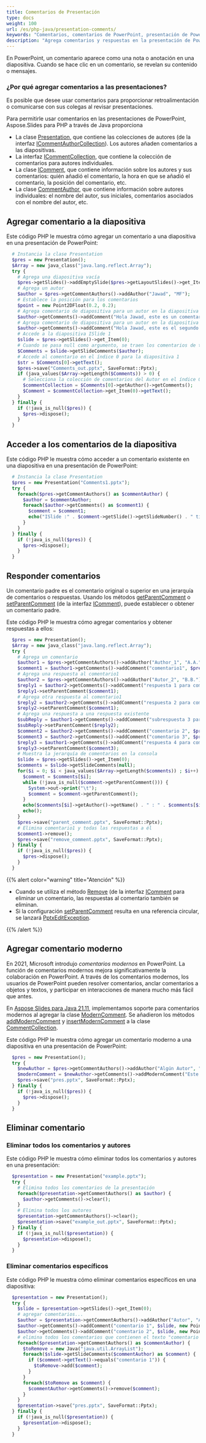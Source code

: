 ```yaml
---
title: Comentarios de Presentación
type: docs
weight: 100
url: /es/php-java/presentation-comments/
keywords: "Comentarios, comentarios de PowerPoint, presentación de PowerPoint, Java, Aspose.Slides para PHP a través de Java"
description: "Agrega comentarios y respuestas en la presentación de PowerPoint"
---
```


En PowerPoint, un comentario aparece como una nota o anotación en una diapositiva. Cuando se hace clic en un comentario, se revelan su contenido o mensajes.

### **¿Por qué agregar comentarios a las presentaciones?**

Es posible que desee usar comentarios para proporcionar retroalimentación o comunicarse con sus colegas al revisar presentaciones.

Para permitirle usar comentarios en las presentaciones de PowerPoint, Aspose.Slides para PHP a través de Java proporciona

* La clase [Presentation](https://reference.aspose.com/slides/php-java/aspose.slides/Presentation), que contiene las colecciones de autores (de la interfaz [ICommentAuthorCollection](https://reference.aspose.com/slides/php-java/aspose.slides/ICommentAuthorCollection)). Los autores añaden comentarios a las diapositivas.
* La interfaz [ICommentCollection](https://reference.aspose.com/slides/php-java/aspose.slides/ICommentCollection), que contiene la colección de comentarios para autores individuales.
* La clase [IComment](https://reference.aspose.com/slides/php-java/aspose.slides/IComment), que contiene información sobre los autores y sus comentarios: quién añadió el comentario, la hora en que se añadió el comentario, la posición del comentario, etc.
* La clase [CommentAuthor](https://reference.aspose.com/slides/php-java/aspose.slides/CommentAuthor), que contiene información sobre autores individuales: el nombre del autor, sus iniciales, comentarios asociados con el nombre del autor, etc.

## **Agregar comentario a la diapositiva**
Este código PHP le muestra cómo agregar un comentario a una diapositiva en una presentación de PowerPoint:

```php
  # Instancia la clase Presentation
  $pres = new Presentation();
  $Array = new java_class("java.lang.reflect.Array");
  try {
    # Agrega una diapositiva vacía
    $pres->getSlides()->addEmptySlide($pres->getLayoutSlides()->get_Item(0));
    # Agrega un autor
    $author = $pres->getCommentAuthors()->addAuthor("Jawad", "MF");
    # Establece la posición para los comentarios
    $point = new Point2DFloat(0.2, 0.2);
    # Agrega comentario de diapositiva para un autor en la diapositiva 1
    $author->getComments()->addComment("Hola Jawad, este es un comentario de diapositiva", $pres->getSlides()->get_Item(0), $point, new Java("java.util.Date"));
    # Agrega comentario de diapositiva para un autor en la diapositiva 2
    $author->getComments()->addComment("Hola Jawad, este es el segundo comentario de diapositiva", $pres->getSlides()->get_Item(1), $point, new Java("java.util.Date"));
    # Accede a la diapositiva ISlide 1
    $slide = $pres->getSlides()->get_Item(0);
    # Cuando se pasa null como argumento, se traen los comentarios de todos los autores a la diapositiva seleccionada
    $Comments = $slide->getSlideComments($author);
    # Accede al comentario en el índice 0 para la diapositiva 1
    $str = $Comments[0]->getText();
    $pres->save("Comments_out.pptx", SaveFormat::Pptx);
    if (java_values($Array->getLength($Comments)) > 0) {
      # Selecciona la colección de comentarios del Autor en el índice 0
      $commentCollection = $Comments[0]->getAuthor()->getComments();
      $Comment = $commentCollection->get_Item(0)->getText();
    }
  } finally {
    if (!java_is_null($pres)) {
      $pres->dispose();
    }
  }
```

## **Acceder a los comentarios de la diapositiva**
Este código PHP le muestra cómo acceder a un comentario existente en una diapositiva en una presentación de PowerPoint:

```php
  # Instancia la clase Presentation
  $pres = new Presentation("Comments1.pptx");
  try {
    foreach($pres->getCommentAuthors() as $commentAuthor) {
      $author = $commentAuthor;
      foreach($author->getComments() as $comment1) {
        $comment = $comment1;
        echo("ISlide :" . $comment->getSlide()->getSlideNumber() . " tiene el comentario: " . $comment->getText() . " con Autor: " . $comment->getAuthor()->getName() . " publicado a la hora :" . $comment->getCreatedTime() . "\n");
      }
    }
  } finally {
    if (!java_is_null($pres)) {
      $pres->dispose();
    }
  }
```


## **Responder comentarios**
Un comentario padre es el comentario original o superior en una jerarquía de comentarios o respuestas. Usando los métodos [getParentComment](https://reference.aspose.com/slides/php-java/aspose.slides/IComment#getParentComment--) o [setParentComment](https://reference.aspose.com/slides/php-java/aspose.slides/IComment#setParentComment-com.aspose.slides.IComment-) (de la interfaz [IComment](https://reference.aspose.com/slides/php-java/aspose.slides/IComment)), puede establecer o obtener un comentario padre.

Este código PHP le muestra cómo agregar comentarios y obtener respuestas a ellos:

```php
  $pres = new Presentation();
  $Array = new java_class("java.lang.reflect.Array");
  try {
    # Agrega un comentario
    $author1 = $pres->getCommentAuthors()->addAuthor("Author_1", "A.A.");
    $comment1 = $author1->getComments()->addComment("comentario1", $pres->getSlides()->get_Item(0), new Point2DFloat(10, 10), new Java("java.util.Date"));
    # Agrega una respuesta al comentario1
    $author2 = $pres->getCommentAuthors()->addAuthor("Autor_2", "B.B.");
    $reply1 = $author2->getComments()->addComment("respuesta 1 para comentario 1", $pres->getSlides()->get_Item(0), new Point2DFloat(10, 10), new Java("java.util.Date"));
    $reply1->setParentComment($comment1);
    # Agrega otra respuesta al comentario1
    $reply2 = $author2->getComments()->addComment("respuesta 2 para comentario 1", $pres->getSlides()->get_Item(0), new Point2DFloat(10, 10), new Java("java.util.Date"));
    $reply2->setParentComment($comment1);
    # Agrega una respuesta a una respuesta existente
    $subReply = $author1->getComments()->addComment("subrespuesta 3 para respuesta 2", $pres->getSlides()->get_Item(0), new Point2DFloat(10, 10), new Java("java.util.Date"));
    $subReply->setParentComment($reply2);
    $comment2 = $author2->getComments()->addComment("comentario 2", $pres->getSlides()->get_Item(0), new Point2DFloat(10, 10), new Java("java.util.Date"));
    $comment3 = $author2->getComments()->addComment("comentario 3", $pres->getSlides()->get_Item(0), new Point2DFloat(10, 10), new Java("java.util.Date"));
    $reply3 = $author1->getComments()->addComment("respuesta 4 para comentario 3", $pres->getSlides()->get_Item(0), new Point2DFloat(10, 10), new Java("java.util.Date"));
    $reply3->setParentComment($comment3);
    # Muestra la jerarquía de comentarios en la consola
    $slide = $pres->getSlides()->get_Item(0);
    $comments = $slide->getSlideComments(null);
    for($i = 0; $i < java_values($Array->getLength($comments)) ; $i++) {
      $comment = $comments[$i];
      while (!java_is_null($comment->getParentComment())) {
        System->out->print("\t");
        $comment = $comment->getParentComment();
      } 
      echo($comments[$i]->getAuthor()->getName() . " : " . $comments[$i]->getText());
      echo();
    }
    $pres->save("parent_comment.pptx", SaveFormat::Pptx);
    # Elimina comentario1 y todas las respuestas a él
    $comment1->remove();
    $pres->save("remove_comment.pptx", SaveFormat::Pptx);
  } finally {
    if (!java_is_null($pres)) {
      $pres->dispose();
    }
  }
```

{{% alert color="warning" title="Atención" %}} 

* Cuando se utiliza el método [Remove](https://reference.aspose.com/slides/php-java/aspose.slides/IComment#remove--) (de la interfaz [IComment](https://reference.aspose.com/slides/php-java/aspose.slides/IComment) para eliminar un comentario, las respuestas al comentario también se eliminan.
* Si la configuración [setParentComment](https://reference.aspose.com/slides/php-java/aspose.slides/IComment#setParentComment-com.aspose.slides.IComment-) resulta en una referencia circular, se lanzará [PptxEditException](https://reference.aspose.com/slides/php-java/aspose.slides/PptxEditException).

{{% /alert %}}

## **Agregar comentario moderno**

En 2021, Microsoft introdujo *comentarios modernos* en PowerPoint. La función de comentarios modernos mejora significativamente la colaboración en PowerPoint. A través de los comentarios modernos, los usuarios de PowerPoint pueden resolver comentarios, anclar comentarios a objetos y textos, y participar en interacciones de manera mucho más fácil que antes. 

En [Aspose Slides para Java 21.11](https://docs.aspose.com/slides/php-java/aspose-slides-for-java-21-11-release-notes/), implementamos soporte para comentarios modernos al agregar la clase [ModernComment](https://reference.aspose.com/slides/php-java/aspose.slides/ModernComment). Se añadieron los métodos [addModernComment](https://reference.aspose.com/slides/php-java/aspose.slides/CommentCollection#addModernComment-java.lang.String-com.aspose.slides.ISlide-com.aspose.slides.IShape-java.awt.geom.Point2DFloat-java.util.Date-) y [insertModernComment](https://reference.aspose.com/slides/php-java/aspose.slides/CommentCollection#insertModernComment-int-java.lang.String-com.aspose.slides.ISlide-com.aspose.slides.IShape-java.awt.geom.Point2DFloat-java.util.Date-) a la clase [CommentCollection](https://reference.aspose.com/slides/php-java/aspose.slides/CommentCollection).

Este código PHP le muestra cómo agregar un comentario moderno a una diapositiva en una presentación de PowerPoint:

```php
  $pres = new Presentation();
  try {
    $newAuthor = $pres->getCommentAuthors()->addAuthor("Algún Autor", "SA");
    $modernComment = $newAuthor->getComments()->addModernComment("Este es un comentario moderno", $pres->getSlides()->get_Item(0), null, new Point2DFloat(100, 100), new Java("java.util.Date"));
    $pres->save("pres.pptx", SaveFormat::Pptx);
  } finally {
    if (!java_is_null($pres)) {
      $pres->dispose();
    }
  }
```

## **Eliminar comentario**

### **Eliminar todos los comentarios y autores**

Este código PHP le muestra cómo eliminar todos los comentarios y autores en una presentación:

```php
  $presentation = new Presentation("example.pptx");
  try {
    # Elimina todos los comentarios de la presentación
    foreach($presentation->getCommentAuthors() as $author) {
      $author->getComments()->clear();
    }
    # Elimina todos los autores
    $presentation->getCommentAuthors()->clear();
    $presentation->save("example_out.pptx", SaveFormat::Pptx);
  } finally {
    if (!java_is_null($presentation)) {
      $presentation->dispose();
    }
  }
```

### **Eliminar comentarios específicos**

Este código PHP le muestra cómo eliminar comentarios específicos en una diapositiva:

```php
  $presentation = new Presentation();
  try {
    $slide = $presentation->getSlides()->get_Item(0);
    # agregar comentarios...
    $author = $presentation->getCommentAuthors()->addAuthor("Autor", "A");
    $author->getComments()->addComment("comentario 1", $slide, new Point2DFloat(0.2, 0.2), new Java("java.util.Date"));
    $author->getComments()->addComment("comentario 2", $slide, new Point2DFloat(0.3, 0.2), new Java("java.util.Date"));
    # elimina todos los comentarios que contienen el texto "comentario 1"
    foreach($presentation->getCommentAuthors() as $commentAuthor) {
      $toRemove = new Java("java.util.ArrayList");
      foreach($slide->getSlideComments($commentAuthor) as $comment) {
        if ($comment->getText()->equals("comentario 1")) {
          $toRemove->add($comment);
        }
      }
      foreach($toRemove as $comment) {
        $commentAuthor->getComments()->remove($comment);
      }
    }
    $presentation->save("pres.pptx", SaveFormat::Pptx);
  } finally {
    if (!java_is_null($presentation)) {
      $presentation->dispose();
    }
  }
```